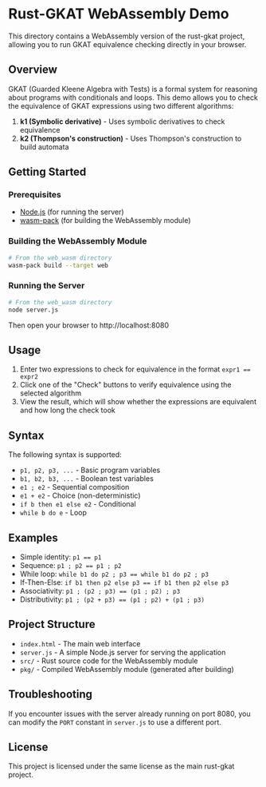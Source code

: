 # Rust-GKAT WebAssembly Demo

This directory contains a WebAssembly version of the rust-gkat project, allowing you to run GKAT equivalence checking directly in your browser.

## Overview

GKAT (Guarded Kleene Algebra with Tests) is a formal system for reasoning about programs with conditionals and loops. This demo allows you to check the equivalence of GKAT expressions using two different algorithms:

1. **k1 (Symbolic derivative)** - Uses symbolic derivatives to check equivalence
2. **k2 (Thompson's construction)** - Uses Thompson's construction to build automata

## Getting Started

### Prerequisites

- [Node.js](https://nodejs.org/) (for running the server)
- [wasm-pack](https://rustwasm.github.io/wasm-pack/installer/) (for building the WebAssembly module)

### Building the WebAssembly Module

```bash
# From the web_wasm directory
wasm-pack build --target web
```

### Running the Server

```bash
# From the web_wasm directory
node server.js
```

Then open your browser to http://localhost:8080

## Usage

1. Enter two expressions to check for equivalence in the format `expr1 == expr2`
2. Click one of the "Check" buttons to verify equivalence using the selected algorithm
3. View the result, which will show whether the expressions are equivalent and how long the check took

## Syntax

The following syntax is supported:

- `p1, p2, p3, ...` - Basic program variables
- `b1, b2, b3, ...` - Boolean test variables
- `e1 ; e2` - Sequential composition
- `e1 + e2` - Choice (non-deterministic)
- `if b then e1 else e2` - Conditional
- `while b do e` - Loop

## Examples

- Simple identity: `p1 == p1`
- Sequence: `p1 ; p2 == p1 ; p2`
- While loop: `while b1 do p2 ; p3 == while b1 do p2 ; p3`
- If-Then-Else: `if b1 then p2 else p3 == if b1 then p2 else p3`
- Associativity: `p1 ; (p2 ; p3) == (p1 ; p2) ; p3`
- Distributivity: `p1 ; (p2 + p3) == (p1 ; p2) + (p1 ; p3)`

## Project Structure

- `index.html` - The main web interface
- `server.js` - A simple Node.js server for serving the application
- `src/` - Rust source code for the WebAssembly module
- `pkg/` - Compiled WebAssembly module (generated after building)

## Troubleshooting

If you encounter issues with the server already running on port 8080, you can modify the `PORT` constant in `server.js` to use a different port.

## License

This project is licensed under the same license as the main rust-gkat project.